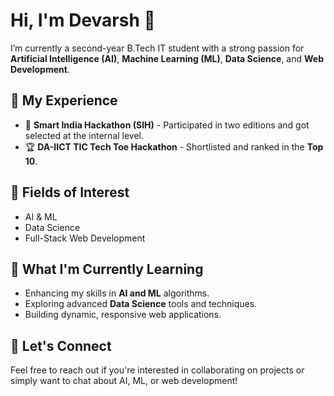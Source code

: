 # Hi, I'm Devarsh 👋

I’m currently a second-year B.Tech IT student with a strong passion for **Artificial Intelligence (AI)**, **Machine Learning (ML)**, **Data Science**, and **Web Development**. 

## 🚀 My Experience
- 🌟 **Smart India Hackathon (SIH)** - Participated in two editions and got selected at the internal level.
- 🏆 **DA-IICT TIC Tech Toe Hackathon** - Shortlisted and ranked in the **Top 10**.

## 🔭 Fields of Interest
- AI & ML
- Data Science
- Full-Stack Web Development

## 🌱 What I'm Currently Learning
- Enhancing my skills in **AI and ML** algorithms.
- Exploring advanced **Data Science** tools and techniques.
- Building dynamic, responsive web applications.

## 💬 Let's Connect
Feel free to reach out if you're interested in collaborating on projects or simply want to chat about AI, ML, or web development!
<!---
DP16102005/DP16102005 is a ✨ special ✨ repository because its `README.md` (this file) appears on your GitHub profile.
You can click the Preview link to take a look at your changes.
--->
